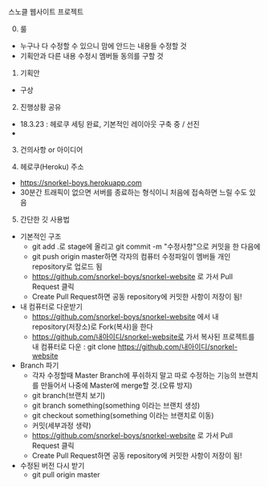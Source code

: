 스노클 웹사이트 프로젝트

0. 룰
- 누구나 다 수정할 수 있으니 맘에 안드는 내용들 수정할 것
- 기획안과 다른 내용 수정시 멤버들 동의를 구할 것

1. 기획안
- 구상

2. 진행상황 공유
-  18.3.23 : 헤로쿠 세팅 완료, 기본적인 레이아웃 구축 중 / 선진
-

3. 건의사항 or 아이디어

4. 헤로쿠(Heroku) 주소
- https://snorkel-boys.herokuapp.com
- 30분간 트래픽이 없으면 서버를 종료하는 형식이니 처음에 접속하면 느릴 수도 있음

5. 간단한 깃 사용법
- 기본적인 구조
  - git add .로 stage에 올리고 git commit -m "수정사항"으로 커밋을 한 다음에
  - git push origin master하면 각자의 컴퓨터 수정파일이 멤버들 개인 repository로 업로드 됨
  - https://github.com/snorkel-boys/snorkel-website 로 가서 Pull Request 클릭
  - Create Pull Request하면 공동 repository에 커밋한 사항이 저장이 됨!
- 내 컴퓨터로 다운받기
  - https://github.com/snorkel-boys/snorkel-website 에서 내 repository(저장소)로 Fork(복사)을 한다
  - https://github.com/내아이디/snorkel-website로 가서 복사된 프로젝트를 내 컴퓨터로 다운 : git clone https://github.com/내아이디/snorkel-website
- Branch 파기
  - 각자 수정할때 Master Branch에 푸쉬하지 말고 따로 수정하는 기능의 브랜치를 만들어서 나중에 Master에 merge할 것.(오류 방지)
  - git branch(브랜치 보기)
  - git branch something(something 이라는 브랜치 생성)
  - git checkout something(something 이라는 브랜치로 이동)
  - 커밋(세부과정 생략)
  - https://github.com/snorkel-boys/snorkel-website 로 가서 Pull Request 클릭
  - Create Pull Request하면 공동 repository에 커밋한 사항이 저장이 됨!
- 수정된 버전 다시 받기
  - git pull origin master

